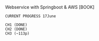 Webservice with Springboot & AWS [BOOK]

```
CURRENT PROGRESS 17June

CH1 (DONE)
CH2 (DONE)
CH3 (~113p)